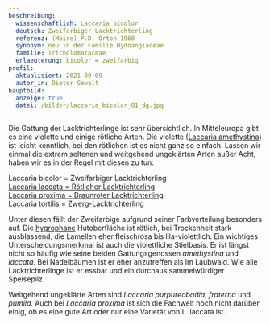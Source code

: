 ```yaml
---
beschreibung:
  wissenschaftlich: Laccaria bicolor
  deutsch: Zweifarbiger Lacktrichterling
  referenz: (Maire) P.D. Orton 1960
  synonym: neu in der Familie Hydnangiaceae
  familie: Tricholomataceae
  erlaeuterung: bicolor = zweifarbig
profil:
  aktualisiert: 2021-09-09
  autor_in: Dieter Gewalt
hauptbild:
  anzeige: true
  datei: /bilder/laccaria_bicolor_01_dg.jpg
---
```

Die Gattung der Lacktrichterlinge ist sehr übersichtlich. In Mitteleuropa gibt es eine violette und einige rötliche Arten. Die violette ([Laccaria amethystina](/pilze/laccaria-amethystina-violetter-lacktrichterling)) ist leicht kenntlich, bei den rötlichen ist es nicht ganz so einfach. Lassen wir einmal die extrem seltenen und weitgehend ungeklärten Arten außer Acht, haben wir es in der Regel mit diesen zu tun:

Laccaria bicolor = Zweifarbiger Lacktrichterling\
[Laccaria laccata = Rötlicher Lacktrichterling](/pilze/laccaria-laccata-rötlicher-lacktrichterling)\
[Laccaria proxima = Braunroter Lacktrichterling](/pilze/laccaria-proxima-braunroter-lackpilz)\
[Laccaria tortilis = Zwerg-Lacktrichterling](/pilze/laccaria-tortilis-zwerg-lacktrichterling)

Unter diesen fällt der Zweifarbige aufgrund seiner Farbverteilung besonders auf. Die [hygrophane](hygrophan "Glossar") Hutoberfläche ist rötlich, bei Trockenheit stark ausblassend, die Lamellen eher fleischrosa bis lila-violettlich. Ein wichtiges Unterscheidungsmerkmal ist auch die violettliche Stielbasis. Er ist längst nicht so häufig wie seine beiden Gattungsgenossen *amethystina* und *laccata*. Bei Nadelbäumen ist er eher anzutreffen als im Laubwald. Wie alle Lacktrichterlinge ist er essbar und ein durchaus sammelwürdiger Speisepilz.

Weitgehend ungeklärte Arten sind *Laccaria purpureobadia*, *fraterna* und *pumila*. Auch bei *Laccaria proxima* ist sich die Fachwelt noch nicht darüber einig, ob es eine gute Art oder nur eine Varietät von L. laccata ist.